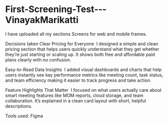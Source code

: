 # First-Screening-Test---VinayakMarikatti
I have uploaded all my sections Screens for web and mobile frames.

Decisions taken
Clear Pricing for Everyone 
I designed a simple and clean pricing section that helps users quickly understand what they get whether they’re just starting or scaling up. It shows both free and affordable paid plans clearly with no confusion.

Easy-to-Read Data Insights  I added visual dashboards and charts that help users instantly see key performance metrics like meeting count, task status, and team efficiency making it easier to track progress and take action.

Feature Highlights That Matter 
I focused on what users actually care about smart meeting features like MOM reports, cloud storage, and team collaboration. It’s explained in a clean card layout with short, helpful descriptions.

Tools used: Figma
